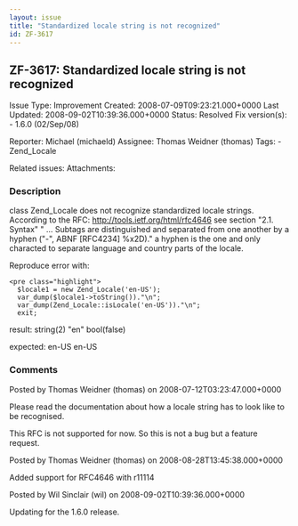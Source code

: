 ```yaml
---
layout: issue
title: "Standardized locale string is not recognized"
id: ZF-3617
---
```


ZF-3617: Standardized locale string is not recognized
-----------------------------------------------------

 Issue Type: Improvement Created: 2008-07-09T09:23:21.000+0000 Last Updated: 2008-09-02T10:39:36.000+0000 Status: Resolved Fix version(s): - 1.6.0 (02/Sep/08)
 
 Reporter:  Michael (michaeld)  Assignee:  Thomas Weidner (thomas)  Tags: - Zend\_Locale
 
 Related issues: 
 Attachments: 
### Description

class Zend\_Locale does not recognize standardized locale strings. According to the RFC: <http://tools.ietf.org/html/rfc4646> see section "2.1. Syntax" " ... Subtags are distinguished and separated from one another by a hyphen ("-", ABNF [RFC4234] %x2D)." a hyphen is the one and only characted to separate language and country parts of the locale.

Reproduce error with:

 
    <pre class="highlight">
      $locale1 = new Zend_Locale('en-US');
      var_dump($locale1->toString())."\n";
      var_dump(Zend_Locale::isLocale('en-US'))."\n";
      exit;


result: string(2) "en" bool(false)

expected: en-US en-US

 

 

### Comments

Posted by Thomas Weidner (thomas) on 2008-07-12T03:23:47.000+0000

Please read the documentation about how a locale string has to look like to be recognised.

This RFC is not supported for now. So this is not a bug but a feature request.

 

 

Posted by Thomas Weidner (thomas) on 2008-08-28T13:45:38.000+0000

Added support for RFC4646 with r11114

 

 

Posted by Wil Sinclair (wil) on 2008-09-02T10:39:36.000+0000

Updating for the 1.6.0 release.

 

 